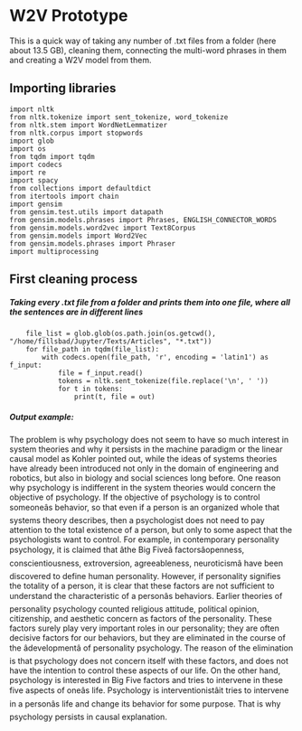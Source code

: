# W2V Prototype
This is a quick way of taking any number of .txt files from a folder (here about 13.5 GB), cleaning them, connecting the multi-word phrases in them and creating a W2V model from them.

## Importing libraries
```
import nltk
from nltk.tokenize import sent_tokenize, word_tokenize
from nltk.stem import WordNetLemmatizer
from nltk.corpus import stopwords
import glob
import os
from tqdm import tqdm
import codecs
import re
import spacy
from collections import defaultdict
from itertools import chain
import gensim
from gensim.test.utils import datapath
from gensim.models.phrases import Phrases, ENGLISH_CONNECTOR_WORDS
from gensim.models.word2vec import Text8Corpus
from gensim.models import Word2Vec
from gensim.models.phrases import Phraser 
import multiprocessing
```
## First cleaning process
##### Taking every .txt file from a folder and prints them into one file, where all the sentences are in different lines
```with open("/home/fillsbad/Jupyter/Texts/streamed.txt", 'w') as out:
    file_list = glob.glob(os.path.join(os.getcwd(), "/home/fillsbad/Jupyter/Texts/Articles", "*.txt"))
    for file_path in tqdm(file_list):
        with codecs.open(file_path, 'r', encoding = 'latin1') as f_input:
            file = f_input.read()
            tokens = nltk.sent_tokenize(file.replace('\n', ' '))
            for t in tokens:
                print(t, file = out)
```
##### Output example:
The problem is why psychology does not seem to have so much interest in system theories and why it persists in the machine paradigm or the linear causal model as Kohler pointed out, while the ideas of systems theories have already been introduced not only in the domain of engineering and robotics, but also in biology and social sciences long before.
One reason why psychology is indifferent in the system theories would concern the objective of psychology.
If the objective of psychology is to control someoneâs behavior, so that even if a person is an organized whole that systems theory describes, then a psychologist does not need to pay attention to the total existence of a person, but only to some aspect that the psychologists want to control.
For example, in contemporary personality psychology, it is claimed that âthe Big Fiveâ factorsâopenness, conscientiousness, extroversion, agreeableness, neuroticismâ have been discovered to define human personality.
However, if personality signifies the totality of a person, it is clear that these factors are not sufficient to understand the characteristic of a personâs behaviors.
Earlier theories of personality psychology counted religious attitude, political opinion, citizenship, and aesthetic concern as factors of the personality.
These factors surely play very important roles in our personality; they are often decisive factors for our behaviors, but they are eliminated in the course of the âdevelopmentâ of personality psychology.
The reason of the elimination is that psychology does not concern itself with these factors, and does not have the intention to control these aspects of our life.
On the other hand, psychology is interested in Big Five factors and tries to intervene in these five aspects of oneâs life.
Psychology is interventionistâit tries to intervene in a personâs life and change its behavior for some purpose.
That is why psychology persists in causal explanation.
```
